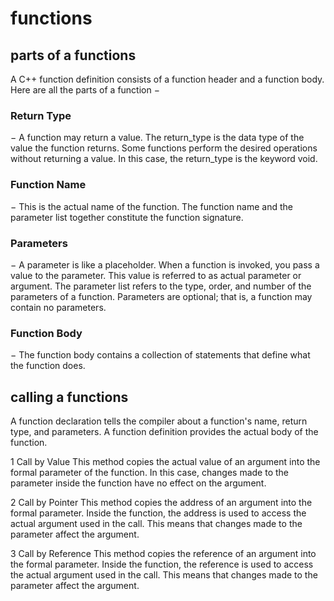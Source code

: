 # functions

## parts of a functions
A C++ function definition consists of a function header and a function body. Here are all the parts of a function −

### Return Type 
− A function may return a value. The return_type is the data type of the value the function returns. Some functions perform the desired operations without returning a value. In this case, the return_type is the keyword void.

### Function Name
− This is the actual name of the function. The function name and the parameter list together constitute the function signature.

### Parameters 
− A parameter is like a placeholder. When a function is invoked, you pass a value to the parameter. This value is referred to as actual parameter or argument. The parameter list refers to the type, order, and number of the parameters of a function. Parameters are optional; that is, a function may contain no parameters.

### Function Body 
− The function body contains a collection of statements that define what the function does.

## calling a functions
A function declaration tells the compiler about a function's name, return type, and parameters. A function definition provides the actual body of the function.

1	Call by Value
This method copies the actual value of an argument into the formal parameter of the function. In this case, changes made to the parameter inside the function have no effect on the argument.

2	Call by Pointer
This method copies the address of an argument into the formal parameter. Inside the function, the address is used to access the actual argument used in the call. This means that changes made to the parameter affect the argument.

3	Call by Reference
This method copies the reference of an argument into the formal parameter. Inside the function, the reference is used to access the actual argument used in the call. This means that changes made to the parameter affect the argument.

